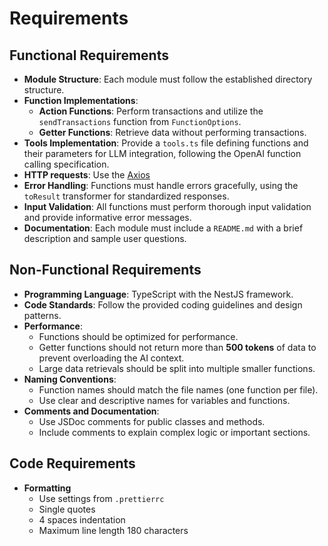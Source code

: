 # Requirements

## Functional Requirements

- **Module Structure**: Each module must follow the established directory structure.
- **Function Implementations**:
  - **Action Functions**: Perform transactions and utilize the `sendTransactions` function from `FunctionOptions`.
  - **Getter Functions**: Retrieve data without performing transactions.
- **Tools Implementation**: Provide a `tools.ts` file defining functions and their parameters for LLM integration, following the OpenAI function calling specification.
- **HTTP requests**: Use the [Axios](https://axios-http.com/docs/intro)
- **Error Handling**: Functions must handle errors gracefully, using the `toResult` transformer for standardized responses.
- **Input Validation**: All functions must perform thorough input validation and provide informative error messages.
- **Documentation**: Each module must include a `README.md` with a brief description and sample user questions.

## Non-Functional Requirements

- **Programming Language**: TypeScript with the NestJS framework.
- **Code Standards**: Follow the provided coding guidelines and design patterns.
- **Performance**:
  - Functions should be optimized for performance.
  - Getter functions should not return more than **500 tokens** of data to prevent overloading the AI context.
  - Large data retrievals should be split into multiple smaller functions.
- **Naming Conventions**:
  - Function names should match the file names (one function per file).
  - Use clear and descriptive names for variables and functions.
- **Comments and Documentation**:
  - Use JSDoc comments for public classes and methods.
  - Include comments to explain complex logic or important sections.

## Code Requirements

- **Formatting**
  - Use settings from `.prettierrc`
  - Single quotes
  - 4 spaces indentation
  - Maximum line length 180 characters
